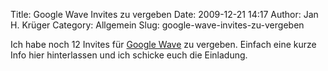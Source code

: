 Title: Google Wave Invites zu vergeben
Date: 2009-12-21 14:17
Author: Jan H. Krüger
Category: Allgemein
Slug: google-wave-invites-zu-vergeben

Ich habe noch 12 Invites für [Google Wave][] zu vergeben. Einfach eine
kurze Info hier hinterlassen und ich schicke euch die Einladung.

  [Google Wave]: https://wave.google.com/wave/
